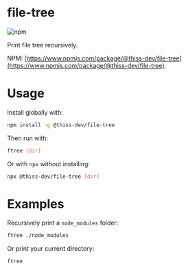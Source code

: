 # file-tree

![npm](https://img.shields.io/npm/v/@thiss-dev/file-tree)

Print file tree recursively.

NPM: [https://www.npmjs.com/package/@thiss-dev/file-tree](https://www.npmjs.com/package/@thiss-dev/file-tree).

# Usage

Install globally with:

```sh
npm install -g @thiss-dev/file-tree
```

Then run with:

```sh
ftree [dir]
```

Or with `npx` without installing:

```sh
npx @thiss-dev/file-tree [dir]
```

# Examples

Recursively print a `node_modules` folder:

```sh
ftree ./node_modules
```

Or print your current directory:

```sh
ftree
```
